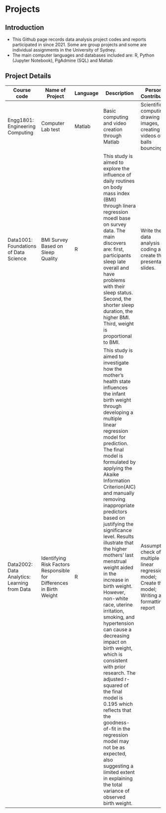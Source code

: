 # Projects
## Introduction
* This Github page records data analysis project codes and reports participated in since 2021. Some are group projects and some are individual assignments in the University of Sydney.
* The main computer languages and databases included are: R, Python (Jupyter Notebook), PgAdmine (SQL) and Matlab
## Project Details
| Course code| Name of Project | Language | Description | Personal Contribution | time |
| --- | --- | --- | --- | --- | --- |
| Engg1801: Engineering Computing | Computer Lab test | Matlab | Basic computing and video creation through Matlab | Scientific computing, drawing 3D images, creating videos of balls bouncing | Feburary 2021 |
| Data1001: Foundations of Data Science | BMI Survey Based on Sleep Quality | R | This study is aimed to explore the influence of daily routines on body mass index (BMI) through linera regression moedl base on survey data. The main discovers are: first, participants sleep late overall and have problems with their sleep status. Second, the shorter sleep duration, the higher BMI. Third, weight is proportional to BMI. | Write the data analysis coding and create the presentation slides. | April 2021 |
| Data2002: Data Analytics: Learning from Data | Identifying Risk Factors Responsible for Differences in Birth Weight | R | This study is aimed to investigate how the mother’s health state influences the infant birth weight through developing a multiple linear regression model for prediction. The final model is formulated by applying the Akaike Information Criterion(AIC) and manually removing inappropriate predictors based on justifying the significance level. Results illustrate that the higher mothers’ last menstrual weight aided in the increase in birth weight. However, non-white race, uterine irritation, smoking, and hypertension can cause a decreasing impact on birth weight, which is consistent with prior research. The adjusted r-squared of the final model is 0.195 which reflects that the goodness- of-fit in the regression model may not be as expected, also suggesting a limited extent in explaining the total variance of observed birth weight. | Assumption check of multiple linear regression model; Create the model; Writing and formatting report | July 2021 |

